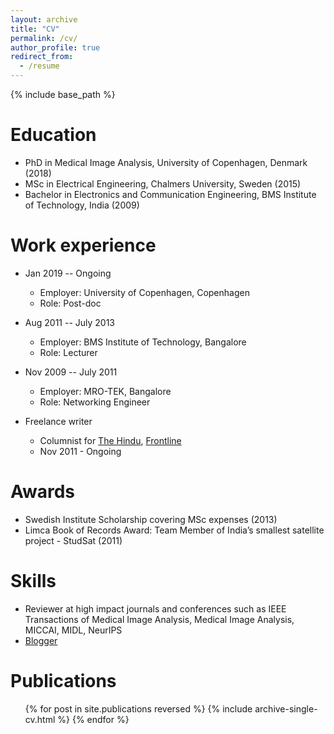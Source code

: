 ```yaml
---
layout: archive
title: "CV"
permalink: /cv/
author_profile: true
redirect_from:
  - /resume
---
```


{% include base_path %}

Education
======
* PhD in Medical Image Analysis, University of Copenhagen, Denmark (2018)
* MSc in Electrical Engineering, Chalmers University, Sweden (2015) 
* Bachelor in Electronics and Communication Engineering, BMS Institute of Technology, India (2009) 

Work experience
======
* Jan 2019 -- Ongoing
	* Employer: University of Copenhagen, Copenhagen
	* Role: Post-doc 

* Aug 2011 -- July 2013
	* Employer: BMS Institute of Technology, Bangalore
	* Role: Lecturer

* Nov 2009 -- July 2011
	* Employer: MRO-TEK, Bangalore
 	* Role: Networking Engineer
 
* Freelance writer
	* Columnist for [The Hindu](https://www.thehindu.com/profile/author/RaghavendraS/), [Frontline](https://frontline.thehindu.com/profile/author/Raghavendra-Selvan/)
	* Nov 2011 - Ongoing

Awards
======
* Swedish Institute Scholarship covering MSc expenses (2013)
* Limca Book of Records Award: Team Member of India’s smallest satellite project - StudSat (2011)

Skills
======
* Reviewer at high impact journals and conferences such as IEEE Transactions of Medical Image Analysis, Medical Image Analysis, MICCAI, MIDL, NeurIPS
* [Blogger](http://blog.sarvajna.in)


Publications
======
  <ul>{% for post in site.publications reversed %}
    {% include archive-single-cv.html %}
  {% endfor %}</ul>
  

